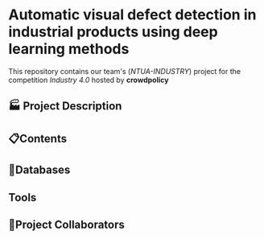 # Automatic visual defect detection in industrial products using deep learning methods
This repository contains our team's (*NTUA-INDUSTRY*) project for the competition *Industry 4.0* hosted by **crowdpolicy**

## 🏭 Project Description

## 📋Contents
## 📙Databases

## Tools

## 👱Project Collaborators
